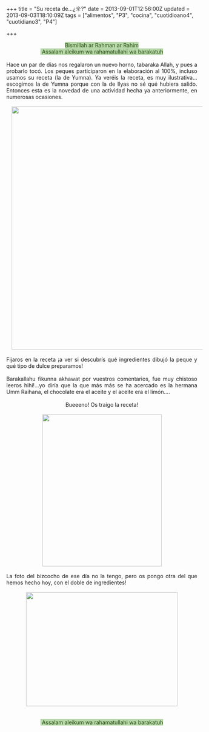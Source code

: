 +++
title = "Su receta de...¿☼?"
date = 2013-09-01T12:56:00Z
updated = 2013-09-03T18:10:09Z
tags = ["alimentos", "P3", "cocina", "cuotidioano4", "cuotidiano3", "P4"]

+++

<div dir="ltr" style="text-align: left;" trbidi="on"><div class="MsoNormal" style="text-align: center;"><span style="background-color: #b6d7a8; color: #274e13;">Bismillah ar Rahman ar Rahim<o:p></o:p></span></div><div class="MsoNormal" style="text-align: center;"><span style="background-color: #b6d7a8; color: #274e13;"><o:p>&nbsp;</o:p>Assalam aleikum wa rahamatullahi wa barakatuh</span></div><div class="MsoNormal" style="text-align: justify;"><br /></div><div class="MsoNormal" style="text-align: justify;">Hace un par de días nos regalaron un nuevo horno, tabaraka Allah, y pues a probarlo tocó. Los peques participaron en la elaboración al 100%, incluso usamos su receta (la de Yumna). Ya veréis la receta, es muy ilustrativa…escogimos la de Yumna porque con la de Ilyas no sé qué hubiera salido. Entonces esta es la novedad de una actividad hecha ya anteriormente, en numerosas ocasiones. <o:p></o:p></div><div class="MsoNormal" style="text-align: justify;"><br /></div><div class="separator" style="clear: both; text-align: center;"><a href="http://2.bp.blogspot.com/-CRsJOn157Zg/UiMdCn0TnyI/AAAAAAAAFsw/YwMLm9LsLQM/s1600/tarta.jpg" imageanchor="1" style="margin-left: 1em; margin-right: 1em;"><img border="0" src="http://2.bp.blogspot.com/-CRsJOn157Zg/UiMdCn0TnyI/AAAAAAAAFsw/YwMLm9LsLQM/s640/tarta.jpg" height="640" width="608" /></a></div><div class="MsoNormal" style="text-align: justify;"><br /></div><div class="MsoNormal" style="text-align: justify;">Fijaros en la receta ¡a ver si descubrís qué ingredientes dibujó la peque y qué tipo de dulce preparamos!&nbsp;<o:p></o:p></div><div class="MsoNormal" style="text-align: justify;"><br />Barakallahu fikunna akhawat por vuestros comentarios, fue muy chistoso leeros hihi!...yo diría que la que más más se ha acercado es la hermana Umm Raihana, el chocolate era el aceite y el aceite era el limón....<br /><br /><div style="text-align: center;">Bueeeno! Os traigo la receta!</div><br /><div class="separator" style="clear: both; text-align: center;"><a href="http://4.bp.blogspot.com/-QvhL4LVeMdg/UiRNcjNQcTI/AAAAAAAAFtc/vkfq0fc8X_E/s1600/bizcocho.jpg" imageanchor="1" style="margin-left: 1em; margin-right: 1em;"><img border="0" src="http://4.bp.blogspot.com/-QvhL4LVeMdg/UiRNcjNQcTI/AAAAAAAAFtc/vkfq0fc8X_E/s400/bizcocho.jpg" height="400" width="315" /></a></div><br />La foto del bizcocho de ese día no la tengo, pero os pongo otra del que hemos hecho hoy, con el doble de ingredientes!<br /><br /><div class="separator" style="clear: both; text-align: center;"><a href="http://2.bp.blogspot.com/-5dA5uUYGIQw/UiYJxQXZVTI/AAAAAAAAFtw/edyRFR8npzQ/s1600/2013-09-03-16-52-56_deco.jpg" imageanchor="1" style="margin-left: 1em; margin-right: 1em;"><img border="0" src="http://2.bp.blogspot.com/-5dA5uUYGIQw/UiYJxQXZVTI/AAAAAAAAFtw/edyRFR8npzQ/s1600/2013-09-03-16-52-56_deco.jpg" height="300" width="400" /></a></div><br /><br /></div><div class="MsoNormal" style="text-align: center;"><span style="background-color: #b6d7a8; color: #274e13;"><o:p>&nbsp;</o:p>Assalam aleikum wa rahamatullahi wa barakatuh</span></div><div><span style="background-color: #b6d7a8; color: #274e13;"><br /></span></div></div>
